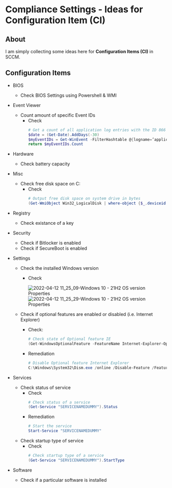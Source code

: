 # Compliance Settings - Ideas for Configuration Item (CI)
## About
I am simply collecting some ideas here for **Configuration Items (CI)** in SCCM. 


## Configuration Items 
* BIOS
  * Check BIOS Settings using Powershell & WMI
 
* Event Viewer
  * Count amount of specific Event IDs
    * Check
      ```powershell
      # Get a count of all application log entries with the ID 866 from the last 30 days
      $date = (Get-Date).AddDays(-30)
      $myEventIDs = Get-WinEvent -FilterHashtable @{logname=’application’; id=866; StartTime = $date;} | measure
      return $myEventIDs.Count
      ```
* Hardware
  * Check battery capacity

* Misc
  * Check free disk space on C:
    * Check 
      ```powershell
      # Output free disk space on system drive in bytes
      (Get-WmiObject Win32_LogicalDisk | where-object {$_.deviceid -eq $env:systemdrive} | select freespace).freespace
      ```
  
* Registry
  * Check existance of a key
 
* Security
  * Check if Bitlocker is enabled
  * Check if SecureBoot is enabled
  
* Settings
  * Check the installed Windows version
    * Check
    
      ![2022-04-12 11_25_09-Windows 10 - 21H2 OS version Properties](https://user-images.githubusercontent.com/67605/162928188-3b09f86c-756a-4309-bfb7-981f4a47434e.png)
      ![2022-04-12 11_25_29-Windows 10 - 21H2 OS version Properties](https://user-images.githubusercontent.com/67605/162928203-ea64065d-d79a-462f-aacf-6c722bf0066a.png)
      
  * Check if optional features are enabled or disabled (i.e. Internet Explorer)
    * Check:
      ```powershell
      # Check state of Optional feature IE
      (Get-WindowsOptionalFeature -FeatureName Internet-Explorer-Optional-amd64 -Online).State
      ```
    * Remediation
      ```powershell
      # Disable Optional feature Internet Explorer
      C:\Windows\System32\Dism.exe /online /Disable-Feature /FeatureName:Internet-Explorer-Optional-amd64 /Quiet /NoRestart
      ```
* Services
  * Check status of service
    * Check
      ```powershell
      # Check status of a service
      (Get-Service "SERVICENAMEDUMMY").Status
      ```
    * Remediation
      ```powershell
      # Start the service
      Start-Service "SERVICENAMEDUMMY"
      ```
  * Check startup type of service
    * Check
      ```powershell
      # Check startup type of a service
      (Get-Service "SERVICENAMEDUMMY").StartType
      ```
* Software
  * Check if a particular software is installed
